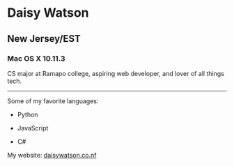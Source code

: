 # Daisy Watson

## New Jersey/EST

### Mac OS X 10.11.3

CS major at Ramapo college, aspiring web developer, and lover of all things tech.

---

Some of my favorite languages:

* Python

* JavaScript

* C#

My website: [daisywatson.co.nf](daisywatson.co.nf)



